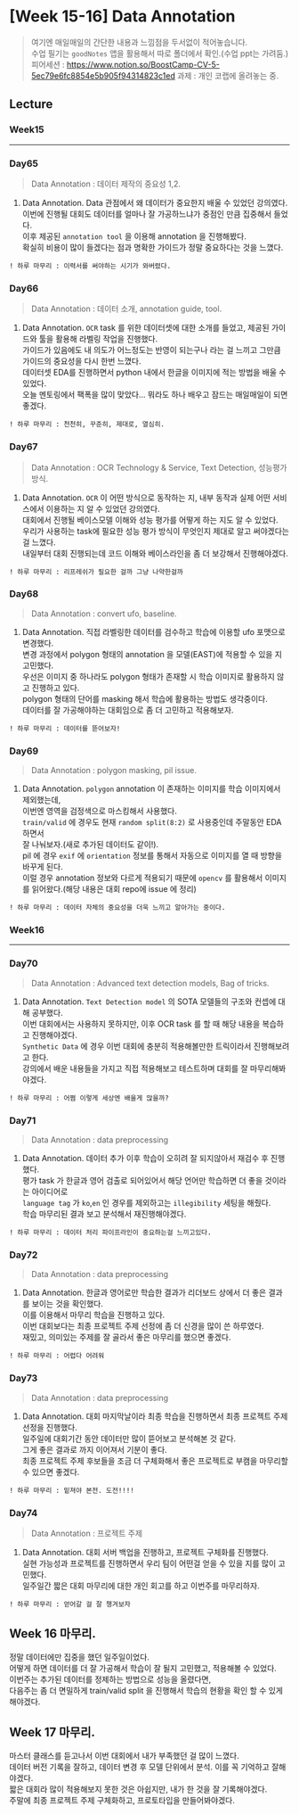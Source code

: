 # [Week 15-16] Data Annotation

> 여기엔 매일매일의 간단한 내용과 느낌점을 두서없이 적어놓습니다.  
> 수업 필기는 `goodNotes` 앱을 활용해서 따로 폴더에서 확인.(수업 ppt는 가려둠.)  
> 피어세션 : https://www.notion.so/BoostCamp-CV-5-5ec79e6fc8854e5b905f94314823c1ed
> 과제    : 개인 코랩에 올려놓는 중.  

## Lecture
### Week15
----------------
### Day65
> Data Annotation : 데이터 제작의 중요성 1,2.  
1. Data Annotation.
    Data 관점에서 왜 데이터가 중요한지 배울 수 있었던 강의였다.  
    이번에 진행될 대회도 데이터를 얼마나 잘 가공하느냐가 중점인 만큼 집중해서 들었다.  
    이후 제공된 `annotation tool` 을 이용해 annotation 을 진행해봤다.  
    확실히 비용이 많이 들겠다는 점과 명확한 가이드가 정말 중요하다는 것을 느꼈다.  
```
! 하루 마무리 : 이력서를 써야하는 시기가 와버렸다.
```

### Day66
> Data Annotation : 데이터 소개, annotation guide, tool.  
1. Data Annotation.
    `OCR` task 를 위한 데이터셋에 대한 소개를 들었고, 제공된 가이드와 툴을 활용해 라벨링 작업을 진행했다.  
    가이드가 있음에도 내 의도가 어느정도는 반영이 되는구나 라는 걸 느끼고 그만큼 가이드의 중요성을 다시 한번 느꼈다.  
    데이터셋 EDA를 진행하면서 python 내에서 한글을 이미지에 적는 방법을 배울 수 있었다.  
    오늘 멘토링에서 팩폭을 많이 맞았다... 뭐라도 하나 배우고 잠드는 매일매일이 되면 좋겠다.   
```
! 하루 마무리 : 천천히, 꾸준히, 제대로, 열심히.
```

### Day67
> Data Annotation : OCR Technology & Service, Text Detection, 성능평가방식.  
1. Data Annotation.
    `OCR` 이 어떤 방식으로 동작하는 지, 내부 동작과 실제 어떤 서비스에서 이용하는 지 알 수 있었던 강의였다.  
    대회에서 진행될 베이스모델 이해와 성능 평가를 어떻게 하는 지도 알 수 있었다.  
    우리가 사용하는 task에 필요한 성능 평가 방식이 무엇인지 제대로 알고 써야겠다는 걸 느꼈다.  
    내일부터 대회 진행되는데 코드 이해와 베이스라인을 좀 더 보강해서 진행해야겠다.  
```
! 하루 마무리 : 리프레쉬가 필요한 걸까 그냥 나약한걸까
```

### Day68
> Data Annotation : convert ufo, baseline.  
1. Data Annotation.
    직접 라벨링한 데이터를 검수하고 학습에 이용할 ufo 포맷으로 변경했다.  
    변경 과정에서 polygon 형태의 annotation 을 모델(EAST)에 적용할 수 있을 지 고민했다.  
    우선은 이미지 중 하나라도 polygon 형태가 존재할 시 학습 이미지로 활용하지 않고 진행하고 있다.  
    polygon 형태의 단어를 masking 해서 학습에 활용하는 방법도 생각중이다.  
    데이터를 잘 가공해야하는 대회임으로 좀 더 고민하고 적용해보자.  
```
! 하루 마무리 : 데이터를 뜯어보자!
```

### Day69
> Data Annotation : polygon masking, pil issue.  
1. Data Annotation.
    `polygon` annotation 이 존재하는 이미지를 학습 이미지에서 제외했는데,  
    이번엔 영역을 검정색으로 마스킹해서 사용했다.  
    `train/valid` 에 경우도 현재 `random split(8:2)` 로 사용중인데 주말동안 EDA 하면서  
    잘 나눠보자.(새로 추가된 데이터도 같이!).  
    pil 에 경우 `exif` 에 `orientation` 정보를 통해서 자동으로 이미지를 열 때 방향을 바꾸게 된다.  
    이럴 경우 annotation 정보와 다르게 적용되기 때문에 `opencv` 를 활용해서 이미지를 읽어왔다.(해당 내용은 대회 repo에 issue 에 정리)  
```
! 하루 마무리 : 데이터 자체의 중요성을 더욱 느끼고 알아가는 중이다.  
```

### Week16
----------------
### Day70
> Data Annotation : Advanced text detection models, Bag of tricks.  
1. Data Annotation.
    `Text Detection model` 의 SOTA 모델들의 구조와 컨셉에 대해 공부했다.  
    이번 대회에서는 사용하지 못하지만, 이후 OCR task 를 할 때 해당 내용을 복습하고 진행해야겠다.  
    `Synthetic Data` 에 경우 이번 대회에 충분히 적용해볼만한 트릭이라서 진행해보려고 한다.  
    강의에서 배운 내용들을 가지고 직접 적용해보고 테스트하며 대회를 잘 마무리해봐야겠다.  

```
! 하루 마무리 : 어쩜 이렇게 세상엔 배울게 많을까?
```

### Day71
> Data Annotation : data preprocessing
1. Data Annotation.
    데이터 추가 이후 학습이 오히려 잘 되지않아서 재검수 후 진행했다.  
    평가 task 가 한글과 영어 검출로 되어있어서 해당 언어만 학습하면 더 좋을 것이라는 아이디어로  
    `language tag` 가 `ko`,`en` 인 경우를 제외하고는 `illegibility` 세팅을 해줬다.  
    학습 마무리된 결과 보고 분석해서 재진행해야겠다.  
```
! 하루 마무리 : 데이터 처리 파이프라인이 중요하는걸 느끼고있다.
```

### Day72
> Data Annotation : data preprocessing
1. Data Annotation.
    한글과 영어로만 학습한 결과가 리더보드 상에서 더 좋은 결과를 보이는 것을 확인했다.  
    이를 이용해서 마무리 학습을 진행하고 있다.  
    이번 대회보다는 최종 프로젝트 주제 선정에 좀 더 신경을 많이 쓴 하루였다.  
    재밌고, 의미있는 주제를 잘 골라서 좋은 마무리를 했으면 좋겠다.  
```
! 하루 마무리 : 어렵다 어려워
```

### Day73
> Data Annotation : data preprocessing
1. Data Annotation.
    대회 마지막날이라 최종 학습을 진행하면서 최종 프로젝트 주제 선정을 진행했다.  
    일주일에 대회기간 동안 데이터만 많이 뜯어보고 분석해본 것 같다.  
    그게 좋은 결과로 까지 이어져서 기분이 좋다.  
    최종 프로젝트 주제 후보들을 조금 더 구체화해서 좋은 프로젝트로 부캠을 마무리할 수 있으면 좋겠다.  
```
! 하루 마무리 : 밑져야 본전. 도전!!!!
```

### Day74
> Data Annotation : 프로젝트 주제
1. Data Annotation.
    대회 서버 백업을 진행하고, 프로젝트 구체화를 진행했다.  
    실현 가능성과 프로젝트를 진행하면서 우리 팀이 어떤걸 얻을 수 있을 지를 많이 고민했다.  
    일주일간 짧은 대회 마무리에 대한 개인 회고를 하고 이번주를 마무리하자.  
```
! 하루 마무리 : 얻어갈 걸 잘 챙겨보자
```

## Week 16 마무리.
정말 데이터에만 집중을 했던 일주일이었다.  
어떻게 하면 데이터를 더 잘 가공해서 학습이 잘 될지 고민했고, 적용해볼 수 있었다.  
이번주는 추가된 데이터를 정제하는 방법으로 성능을 올렸다면,  
다음주는 좀 더 면밀하게 train/valid split 을 진행해서 학습의 현황을 확인 할 수 있게해야겠다.  

## Week 17 마무리.
마스터 클래스를 듣고나서 이번 대회에서 내가 부족했던 걸 많이 느꼈다.  
데이터 버전 기록을 잘하고, 데이터 변경 후 모델 단위에서 분석. 이를 꼭 기억하고 잘해야겠다.  
짧은 대회라 많이 적용해보지 못한 것은 아쉽지만, 내가 한 것을 잘 기록해야겠다.  
주말에 최종 프로젝트 주제 구체화하고, 프로토타입을 만들어봐야겠다.  